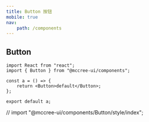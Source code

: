 ```yaml
---
title: Button 按钮
mobile: true
nav:
    path: /components
---
```


## Button

```tsx
import React from "react";
import { Button } from "@mccree-ui/components";

const a = () => {
    return <Button>default</Button>;
};

export default a;
```

<code src="../../demo/test.tsx"></code>

// import "@mccree-ui/components/Button/style/index";
